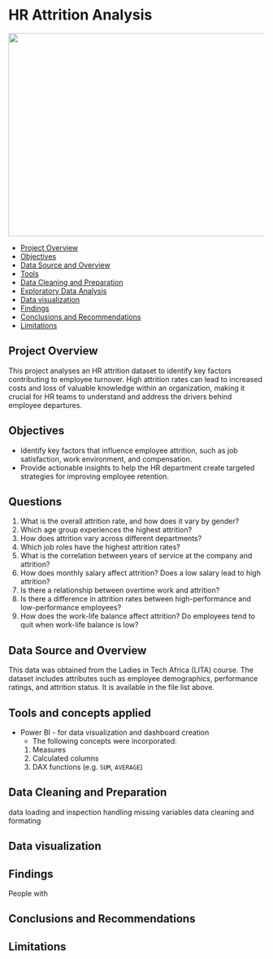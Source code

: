 # HR Attrition Analysis
<p align="center">

<img src="https://github.com/user-attachments/assets/6c163380-696d-4b70-a55e-e3429c70b4e6" width="800" height="400">

- [Project Overview](#project-overview)
- [Objectives](#objectives)
- [Data Source and Overview](#data-source-and-overview)
- [Tools](#tools)
- [Data Cleaning and Preparation](#data-cleaning-and-preparation)
- [Exploratory Data Analysis](#exploratory-data-analysis)
- [Data visualization](#data-visualization)
- [Findings](#findings)
- [Conclusions and Recommendations](#conclusions-and-recommendations)
- [Limitations](#limitations)

## Project Overview 
This project analyses an HR attrition dataset to identify key factors contributing to employee turnover. High attrition rates can lead to increased costs and loss of valuable knowledge within an organization, making it crucial for HR teams to understand and address the drivers behind employee departures.


## Objectives
- Identify key factors that influence employee attrition, such as job satisfaction, work environment, and compensation.
- Provide actionable insights to help the HR department create targeted strategies for improving employee retention.


## Questions

1. What is the overall attrition rate, and how does it vary by gender?
2. Which age group experiences the highest attrition?
3. How does attrition vary across different departments?
4. Which job roles have the highest attrition rates?
5. What is the correlation between years of service at the company and attrition?
6. How does monthly salary affect attrition? Does a low salary lead to high attrition?
7. Is there a relationship between overtime work and attrition?
8. Is there a difference in attrition rates between high-performance and low-performance employees?
9. How does the work-life balance affect attrition? Do employees tend to quit when work-life balance is low?

## Data Source and Overview
This data was obtained from the Ladies in Tech Africa (LITA) course. The dataset includes attributes such as employee demographics, performance ratings, and attrition status. It is available in the file list above.


## Tools and concepts applied
- Power BI - for data visualization and dashboard creation
	- The following concepts were incorporated:
   	 1. Measures
   	 2. Calculated columns
   	 3. DAX functions (e.g. `SUM`, `AVERAGE`)
   	    

## Data Cleaning and Preparation
data loading and inspection
handling missing variables
data cleaning and formating



## Data visualization


## Findings
People with 

## Conclusions and Recommendations

## Limitations
